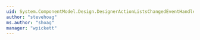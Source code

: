 ```yaml
---
uid: System.ComponentModel.Design.DesignerActionListsChangedEventHandler
author: "stevehoag"
ms.author: "shoag"
manager: "wpickett"
---
```


